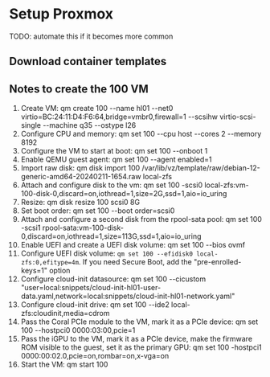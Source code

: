 # Setup Proxmox

TODO: automate this if it becomes more common

## Download container templates

## Notes to create the 100 VM

1. Create VM: qm create 100 --name hl01 --net0 virtio=BC:24:11:D4:F6:64,bridge=vmbr0,firewall=1 --scsihw virtio-scsi-single --machine q35 --ostype l26
1. Configure CPU and memory: qm set 100 --cpu host --cores 2 --memory 8192
1. Configure the VM to start at boot: qm set 100 --onboot 1
1. Enable QEMU guest agent: qm set 100 --agent enabled=1
1. Import raw disk: qm disk import 100 /var/lib/vz/template/raw/debian-12-generic-amd64-20240211-1654.raw local-zfs
1. Attach and configure disk to the vm: qm set 100 -scsi0 local-zfs:vm-100-disk-0,discard=on,iothread=1,size=2G,ssd=1,aio=io_uring
1. Resize: qm disk resize 100 scsi0 8G
1. Set boot order: qm set 100 --boot order=scsi0
1. Attach and configure a second disk from the rpool-sata pool: qm set 100 -scsi1 rpool-sata:vm-100-disk-0,discard=on,iothread=1,size=113G,ssd=1,aio=io_uring
1. Enable UEFI and create a UEFI disk volume: qm set 100 --bios ovmf
1. Configure UEFI disk volume: `qm set 100 --efidisk0 local-zfs:0,efitype=4m`. If you need Secure Boot, add the "pre-enrolled-keys=1" option
1. Configure cloud-init datasource: qm set 100 --cicustom "user=local:snippets/cloud-init-hl01-user-data.yaml,network=local:snippets/cloud-init-hl01-network.yaml"
1. Configure cloud-init drive: qm set 100 --ide2 local-zfs:cloudinit,media=cdrom
1. Pass the Coral PCIe module to the VM, mark it as a PCIe device: qm set 100 --hostpci0 0000:03:00,pcie=1
1. Pass the iGPU to the VM, mark it as a PCIe device, make the firmware ROM visible to the guest, set it as the primary GPU: qm set 100 -hostpci1 0000:00:02.0,pcie=on,rombar=on,x-vga=on
1. Start the VM: qm start 100
